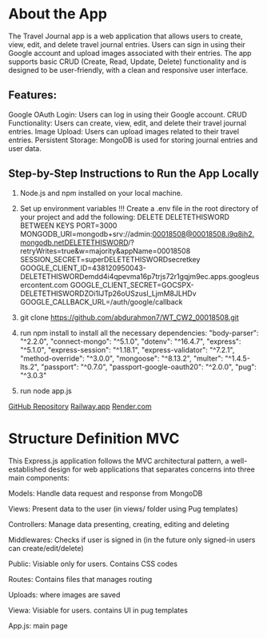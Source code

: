 # About the App
The Travel Journal app is a web application that allows users to create, view, edit, and delete travel journal entries. Users can sign in using their Google account and upload images associated with their entries. The app supports basic CRUD (Create, Read, Update, Delete) functionality and is designed to be user-friendly, with a clean and responsive user interface.

## Features:
Google OAuth Login: Users can log in using their Google account.
CRUD Functionality: Users can create, view, edit, and delete their travel journal entries.
Image Upload: Users can upload images related to their travel entries.
Persistent Storage: MongoDB is used for storing journal entries and user data.

## Step-by-Step Instructions to Run the App Locally

1. Node.js and npm installed on your local machine.

2. Set up environment variables !!!
        Create a .env file in the root directory of your project and add the following:
        DELETE DELETETHISWORD BETWEEN KEYS
        PORT=3000
        MONGODB_URI=mongodb+srv://admin:00018508@00018508.i9q8ih2.mongodb.netDELETETHISWORD/?retryWrites=true&w=majority&appName=00018508
        SESSION_SECRET=superDELETETHISWORDsecretkey
        GOOGLE_CLIENT_ID=438120950043-DELETETHISWORDemdd4i4qpevma16p7trjs72r1gqjm9ec.apps.googleusercontent.com
        GOOGLE_CLIENT_SECRET=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usl_LjmM8JLHDv
        GOOGLE_CALLBACK_URL=/auth/google/callback

3. git clone https://github.com/abdurahmon7/WT_CW2_00018508.git
4. run npm install to install all the necessary dependencies:
    "body-parser": "^2.2.0",
    "connect-mongo": "^5.1.0",
    "dotenv": "^16.4.7",
    "express": "^5.1.0",
    "express-session": "^1.18.1",
    "express-validator": "^7.2.1",
    "method-override": "^3.0.0",
    "mongoose": "^8.13.2",
    "multer": "^1.4.5-lts.2",
    "passport": "^0.7.0",
    "passport-google-oauth20": "^2.0.0",
    "pug": "^3.0.3"

5. run node app.js

[GitHub Repository](https://github.com/abdurahmon7/WT_CW2_00018508.git)
[Railway.app](https://wtcw200018508-production.up.railway.app/)
[Render.com](https://wt-cw2-00018508.onrender.com/)


# Structure Definition MVC

This Express.js application follows the MVC architectural pattern, a well-established design for web applications that separates concerns into three main components:

Models: Handle data request and response from MongoDB

Views: Present data to the user (in views/ folder using Pug templates)

Controllers: Manage data presenting, creating, editing and deleting

Middlewares: Checks if user is signed in (in the future only signed-in users can create/edit/delete)

Public: Visiable only for users. Contains CSS codes

Routes: Contains files that manages routing

Uploads: where images are saved

Viewa: Visiable for users. contains UI in pug templates

App.js: main page